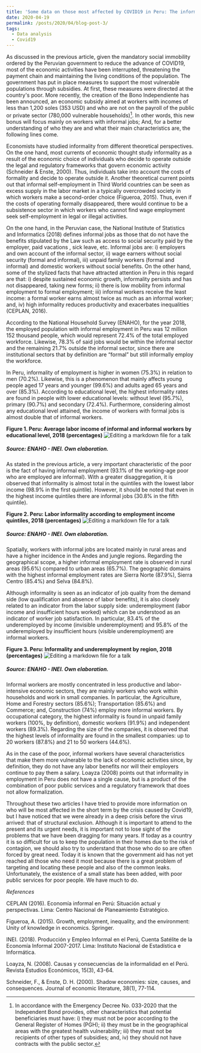 ```yaml
---
title: 'Some data on those most affected by COVID19 in Peru: The informal workers (Part II)'
date: 2020-04-19
permalink: /posts/2020/04/blog-post-3/
tags:
  - Data analysis
  - Covid19
---
```


As discussed in the previous article, given the mandatory social immobility ordered by the Peruvian government to reduce the advance of COVID19, most of the economic activities have been interrupted, threatening the payment chain and maintaining the living conditions of the population. The government has put in place measures to support the most vulnerable populations through subsidies. At first, these measures were directed at the country's poor. More recently, the creation of the Bono Independiente has been announced, an economic subsidy aimed at workers with incomes of less than 1,200 soles (353 USD) and who are not on the payroll of the public or private sector (780,000 vulnerable households)[^1]. In other words, this new bonus will focus mainly on workers with informal jobs; And, for a better understanding of who they are and what their main characteristics are, the following lines come.

Economists have studied informality from different theoretical perspectives. On the one hand, most currents of economic thought study informality as a result of the economic choice of individuals who decide to operate outside the legal and regulatory frameworks that govern economic activity (Schneider & Enste, 2000). Thus, individuals take into account the costs of formality and decide to operate outside it. Another theoretical current points out that informal self-employment in Third World countries can be seen as excess supply in the labor market in a typically overcrowded society in which workers make a second-order choice (Figueroa, 2015). Thus, even if the costs of operating formally disappeared, there would continue to be a subsistence sector in which workers who cannot find wage employment seek self-employment in legal or illegal activities.

On the one hand, in the Peruvian case, the National Institute of Statistics and Informatics (2018) defines informal jobs as those that do not have the benefits stipulated by the Law such as access to social security paid by the employer, paid vacations , sick leave, etc. Informal jobs are: i) employers and own account of the informal sector, ii) wage earners without social security (formal and informal), iii) unpaid family workers (formal and informal) and domestic workers without social benefits. On the other hand, some of the stylized facts that have attracted attention in Peru in this regard are that: i) despite sustained economic growth, informality persists and has not disappeared, taking new forms; ii) there is low mobility from informal employment to formal employment; iii) informal workers receive the least income: a formal worker earns almost twice as much as an informal worker; and, iv) high informality reduces productivity and exacerbates inequalities (CEPLAN, 2016).

According to the National Household Survey (ENAHO), for the year 2018, the employed population with informal employment in Peru was 12 million 152 thousand people, which would represent 72.4% of the total employed workforce. Likewise, 78.3% of said jobs would be within the informal sector and the remaining 21.7% outside the informal sector, since there are institutional sectors that by definition are “formal” but still informally employ the workforce.

In Peru, informality of employment is higher in women (75.3%) in relation to men (70.2%). Likewise, this is a phenomenon that mainly affects young people aged 17 years and younger (99.6%) and adults aged 65 years and over (85.3%). According to educational level, the highest informality rates are found in people with lower educational levels: without level (95.7%), primary (90.7%) and secondary (72.4%). Furthermore, considering almost any educational level attained, the income of workers with formal jobs is almost double that of informal workers.

**Figure 1. Peru: Average labor income of informal and informal workers by educational level, 2018 (percentages)**
![Editing a markdown file for a talk](/images/post2graph1.png)
##### Source: ENAHO - INEI. Own elaboration.

As stated in the previous article, a very important characteristic of the poor is the fact of having informal employment (93.1% of the working-age poor who are employed are informal). With a greater disaggregation, it is observed that informality is almost total in the quintiles with the lowest labor income (98.9% in the first quintile). However, it should be noted that even in the highest income quintiles there are informal jobs (30.8% in the fifth quintile).

**Figure 2. Peru: Labor informality according to employment income quintiles, 2018 (percentages)**
![Editing a markdown file for a talk](/images/post2graph2.png)
##### Source: ENAHO - INEI. Own elaboration.

Spatially, workers with informal jobs are located mainly in rural areas and have a higher incidence in the Andes and jungle regions. Regarding the geographical scope, a higher informal employment rate is observed in rural areas (95.6%) compared to urban areas (65.7%). The geographic domains with the highest informal employment rates are Sierra Norte (87.9%), Sierra Centro (85.4%) and Selva (84.8%).

Although informality is seen as an indicator of job quality from the demand side (low qualification and absence of labor benefits), it is also closely related to an indicator from the labor supply side: underemployment (labor income and insufficient hours worked) which can be understood as an indicator of worker job satisfaction. In particular, 83.4% of the underemployed by income (invisible underemployment) and 95.8% of the underemployed by insufficient hours (visible underemployment) are informal workers.

**Figure 3. Peru: Informality and underemployment by region, 2018 (percentages)**
![Editing a markdown file for a talk](/images/post2graph3.png)
##### Source: ENAHO - INEI. Own elaboration.

Informal workers are mostly concentrated in less productive and labor-intensive economic sectors, they are mainly workers who work within households and work in small companies. In particular, the Agriculture, Home and Forestry sectors (85.6%); Transportation (85.6%) and Commerce; and, Construction (74%) employ more informal workers. By occupational category, the highest informality is found in unpaid family workers (100%, by definition), domestic workers (91.9%) and independent workers (89.3%). Regarding the size of the companies, it is observed that the highest levels of informality are found in the smallest companies: up to 20 workers (87.8%) and 21 to 50 workers (44.6%).

As in the case of the poor, informal workers have several characteristics that make them more vulnerable to the lack of economic activities since, by definition, they do not have any labor benefits nor will their employers continue to pay them a salary. Loayza (2008) points out that informality in employment in Peru does not have a single cause, but is a product of the combination of poor public services and a regulatory framework that does not allow formalization.

Throughout these two articles I have tried to provide more information on who will be most affected in the short term by the crisis caused by Covid19, but I have noticed that we were already in a deep crisis before the virus arrived: that of structural exclusion. Although it is important to attend to the present and its urgent needs, it is important not to lose sight of the problems that we have been dragging for many years. If today as a country it is so difficult for us to keep the population in their homes due to the risk of contagion, we should also try to understand that those who do so are often forced by great need. Today it is known that the government aid has not yet reached all those who need it most because there is a great problem of targeting and locating these people and also of the common leaks. Unfortunately, the existence of a small state has been added, with poor public services for poor people. We have much to do.

[^1]: In accordance with the Emergency Decree No. 033-2020 that the Independent Bond provides, other characteristics that potential beneficiaries must have: i) they must not be poor according to the General Register of Homes (PGH); ii) they must be in the geographical areas with the greatest health vulnerability; iii) they must not be recipients of other types of subsidies; and, iv) they should not have contracts with the public sector.

*References*

CEPLAN (2016). Economía informal en Perú: Situación actual y perspectivas. Lima: Centro Nacional de Planeamiento Estratégico.

Figueroa, A. (2015). Growth, employment, inequality, and the environment: Unity of knowledge in economics. Springer.

INEI. (2018). Producción y Empleo Informal en el Perú, Cuenta Satélite de la Economía Informal 2007-2017. Lima: Instituto Nacional de Estadística e Informática.

Loayza, N. (2008). Causas y consecuencias de la informalidad en el Perú. Revista Estudios Económicos, 15(3), 43-64.

Schneider, F., & Enste, D. H. (2000). Shadow economies: size, causes, and consequences. Journal of economic literature, 38(1), 77-114.
